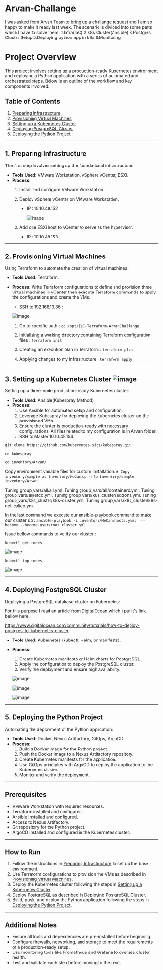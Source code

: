 # Arvan-Challange

I was asked from Arvan Team to bring up a challange request and I am so happy to make it ready last week.
The scenario is divided into some parts which I have to solve them.
1.Infra(IaC) 2.k8s Cluster(Ansible)  3.Postgres Cluster Setup 5.Deploying python app in k8s 6.Monitoring

# Project Overview

This project involves setting up a production-ready Kubernetes environment and deploying a Python application with a series of automated and orchestrated steps. Below is an outline of the workflow and key components involved:

## Table of Contents
1. [Preparing Infrastructure](#1-preparing-infrastructure)
2. [Provisioning Virtual Machines](#2-provisioning-virtual-machines)
3. [Setting up a Kubernetes Cluster](#3-setting-up-a-kubernetes-cluster)
4. [Deploying PostgreSQL Cluster](#4-deploying-postgresql-cluster)
5. [Deploying the Python Project](#5-deploying-the-python-project)

---

## 1. Preparing Infrastructure

The first step involves setting up the foundational infrastructure:
- **Tools Used**: VMware Workstation, vSphere vCenter, ESXi.
- **Process**:
  1. Install and configure VMware Workstation.
  2. Deploy vSphere vCenter on VMware Workstation.
     * IP : 10.10.49.152
       
       ![image](https://github.com/user-attachments/assets/af2e5df3-a806-427f-aec3-2f93596cbbf9)

  4. Add one ESXi host to vCenter to serve as the hypervisor.
     * IP : 10.10.49.153

---

## 2. Provisioning Virtual Machines

Using Terraform to automate the creation of virtual machines:
- **Tools Used**: Terraform.
- **Process**:
 Write Terraform configurations to define and provision three virtual machines in vCenter then execute Terraform commands to apply the configurations and create the VMs.

  * SSH to 192.168.13.36 :
  
  ![image](https://github.com/user-attachments/assets/30226871-0f94-40e7-9c8f-b35810a69c65)

  1. Go to specific path :
  `cd /opt/IaC-Terraform-ArvanChallange`

  2. Initializing a working directory containing Terraform configuration files :
  `terraform init`

  3.  Creating an execution plan in Terraform :
   `terraform plan`

  4. Applying changes to my infrastructure :
  `terraform apply`

---

## 3. Setting up a Kubernetes Cluster ![image](https://github.com/user-attachments/assets/af8ec33a-fb05-4a28-95b7-417f029dec8f)


Setting up a three-node production-ready Kubernetes cluster:
- **Tools Used**: Ansible(Kubespray Method)
- **Process**:
  1. Use Ansible for automated setup and configuration.
  2. Leverage Kubespray for deploying the Kubernetes cluster on the provisioned VMs.
  3. Ensure the cluster is production-ready with necessary configurations.
     All files related to my configuration is in Arvan folder.
  * SSH to Master 10.10.49.154
  
 `git clone https://github.com/kubernetes-sigs/kubespray.git`
 
 `cd kubespray`
 
 `cd inventory/Arvan/`

Copy environment variable files for custom installation:
  `# Copy inventory/sample as inventory/MeCan`
   `cp -rfp inventory/sample inventory/Arvan`

Tuning group_vars/all/all.yml.
Tuning group_vars/all/containerd.yml.
Tuning group_vars/all/etcd.yml.
Tuning group_vars/k8s_cluster/addons.yml.
Tuning group_vars/k8s_cluster/k8s-cluster.yml.
Tuning group_vars/k8s_cluster/k8s-net-calico.yml.

In the last command we execute our ansible-playbook command to make our cluster up :
  `ansible-playbook -i inventory/MeCan/hosts.yaml  --become --become-user=root cluster.yml`

Issue bellow commands to verify our cluster : 

  `kubectl get nodes`
  
  ![image](https://github.com/user-attachments/assets/773f9757-fd20-4544-88ff-31a61750da4a)
  
  `kubectl top nodes`
  
  ![image](https://github.com/user-attachments/assets/374e468b-a264-4a4d-bd4d-3741a723a004)

---

## 4. Deploying PostgreSQL Cluster

Deploying a PostgreSQL database cluster on Kubernetes:

For this purpose I read an article from DigitalOcean which i put it's link bellow here.

  https://www.digitalocean.com/community/tutorials/how-to-deploy-postgres-to-kubernetes-cluster

- **Tools Used**: Kubernetes (kubectl, Helm, or manifests).
- **Process**:
  1. Create Kubernetes manifests or Helm charts for PostgreSQL.
  2. Apply the configuration to deploy the PostgreSQL cluster.
  3. Verify the deployment and ensure high availability.

    ![image](https://github.com/user-attachments/assets/f5418fb1-ea11-433d-b76d-66010fbfc618)

    ![image](https://github.com/user-attachments/assets/b7475bb2-84f2-408c-b2fe-d9331c9aab7c)

    ![image](https://github.com/user-attachments/assets/07c9a916-2472-4adc-b95d-5427d1804ea4)


---

## 5. Deploying the Python Project

Automating the deployment of the Python application:
- **Tools Used**: Docker, Nexus Artifactory, GitOps, ArgoCD.
- **Process**:
  1. Build a Docker image for the Python project.
  2. Push the Docker image to a Nexus Artifactory repository.
  3. Create Kubernetes manifests for the application.
  4. Use GitOps principles with ArgoCD to deploy the application to the Kubernetes cluster.
  5. Monitor and verify the deployment.

---

## Prerequisites

- VMware Workstation with required resources.
- Terraform installed and configured.
- Ansible installed and configured.
- Access to Nexus Artifactory.
- Git repository for the Python project.
- ArgoCD installed and configured in the Kubernetes cluster.

---

## How to Run

1. Follow the instructions in [Preparing Infrastructure](#1-preparing-infrastructure) to set up the base environment.
2. Use Terraform configurations to provision the VMs as described in [Provisioning Virtual Machines](#2-provisioning-virtual-machines).
3. Deploy the Kubernetes cluster following the steps in [Setting up a Kubernetes Cluster](#3-setting-up-a-kubernetes-cluster).
4. Deploy PostgreSQL as described in [Deploying PostgreSQL Cluster](#4-deploying-postgresql-cluster).
5. Build, push, and deploy the Python application following the steps in [Deploying the Python Project](#5-deploying-the-python-project).

---

## Additional Notes

- Ensure all tools and dependencies are pre-installed before beginning.
- Configure firewalls, networking, and storage to meet the requirements of a production-ready setup.
- Use monitoring tools like Prometheus and Grafana to oversee cluster health.
- Test and validate each step before moving to the next.


